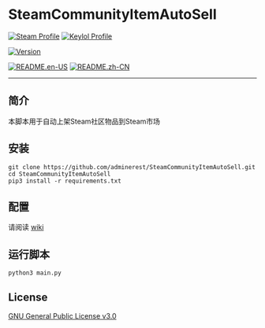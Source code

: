 # SteamCommunityItemAutoSell
[![Steam Profile](https://img.shields.io/badge/Steam-adminerest-blue.svg?logo=steam)](https://steamcommunity.com/profiles/76561198139305147/) [![Keylol Profile](https://img.shields.io/badge/Keylol-adminerest-blue.svg?logo=steam)](https://keylol.com/suid-1467452)   

[![Version](https://img.shields.io/badge/Version-beta1.0.0-green.svg?logo=github)](https://github.com/adminerest/SteamCommunityItemAutoSell)   

[![README.en-US](https://img.shields.io/badge/README-English-yellow.svg?logo=github)](https://github.com/adminerest/SteamCommunityItemAutoSell/blob/master/README.md) [![README.zh-CN](https://img.shields.io/badge/README-中文-yellow.svg?logo=github)](https://github.com/adminerest/SteamCommunityItemAutoSell/blob/master/README.zh-CN.md)
 - - -   
## 简介
本脚本用于自动上架Steam社区物品到Steam市场
## 安装
```
git clone https://github.com/adminerest/SteamCommunityItemAutoSell.git
cd SteamCommunityItemAutoSell
pip3 install -r requirements.txt
```
## 配置
请阅读 [wiki](https://github.com/adminerest/SteamCommunityItemAutoSell/wiki)
## 运行脚本
`python3 main.py`

## License
[GNU General Public License v3.0](https://github.com/adminerest/SteamCommunityItemAutoSell/blob/master/LICENSE)